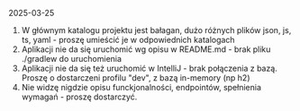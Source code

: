 2025-03-25
1. W głównym katalogu projektu jest bałagan, dużo różnych plików json, js, ts, yaml - proszę umieścić je w odpowiednich katalogach
2. Aplikacji nie da się uruchomić wg opisu w README.md - brak pliku ./gradlew do uruchomienia
3. Aplikacji nie da się też uruchomić w IntelliJ - brak połączenia z bazą. Proszę o dostarczeni profilu "dev", z bazą in-memory (np h2)
4. Nie widzę nigdzie opisu funckjonalności, endpointów, spełnienia wymagań - proszę dostarczyć.